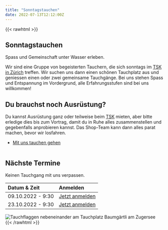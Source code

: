 ```yaml
---
title: "Sonntagstauchen"
date: 2022-07-13T12:12:00Z
---
```


{{< rawhtml >}}
<section class="banner style1 orient-left content-align-left image-position-right fullscreen onload-image-fade-in onload-content-fade-right">
    <div class="content">
        <h1>Sonntagstauchen</h1>
        <p class="major">
            Spass und Gemeinschaft unter Wasser erleben.
        </p>
        <p>
            Wir sind eine Gruppe von begeisterten Tauchern,
            die sich sonntags im <a href="https://tsk.ch">TSK in Zürich</a> treffen.
            Wir suchen uns dann einen schönen Tauchplatz aus und geniessen einen oder zwei gemeinsame Tauchgänge.
            Bei uns stehen Spass und Entspannung im Vordergrund, alle Erfahrungsstufen sind bei uns willkommen!
        </p>
        <h2>Du brauchst noch Ausrüstung?</h2>
        <p>
            Du kannst Ausrüstung ganz oder teilweise beim <a href="https://tsk.ch">TSK</a> mieten, aber bitte erledige dies bis zum Vortrag, damit du in Ruhe alles zusammenstellen und gegebenfalls anprobieren kannst. Das Shop-Team kann dann alles parat machen, bevor wir losfahren.
        </p>
        <ul class="actions stacked">
            <li><a href="#kontakt" class="button primary large wide smooth-scroll-middle">Mit uns tauchen gehen</a></li>
        </ul>
    </div>
    <div class="image">
        <img src="/images/sonntagstauchen.jpg" alt="">
    </div>
</section>

<section class="banner style1 orient-right content-align-right image-position-left fullscreen onload-image-fade-in onload-content-fade-left">
    <div class="content">
        <h2>Nächste Termine</h2>
        <p class="major">
            Keinen Tauchgang mit uns verpassen.
        </p>
        <table style="text-align: left">
            <thead>
                <tr>
                    <th>Datum &amp; Zeit</th>
                    <th>Anmelden</th>
                </tr>
            </thead>
            <tbody>
                <tr>
                    <td>09.10.2022 - 9:30</td>
                    <td><a href="https://lets-meet.org/reg/54062efd52050a6ebf">Jetzt anmelden</a></td>
                </tr>
                <tr>
                    <td>23.10.2022 - 9:30</td>
                    <td><a href="https://lets-meet.org/reg/68b2995ceb604a0c82">Jetzt anmelden</a></td>
                </tr>
            </tbody>
        </table>
    </div>
    <div class="image">
        <img src="/images/tauchflaggen.jpg" alt="Tauchflaggen nebeneinander am Tauchplatz Baumgärtli am Zugersee">
    </div>
</section>
{{< /rawhtml >}}

